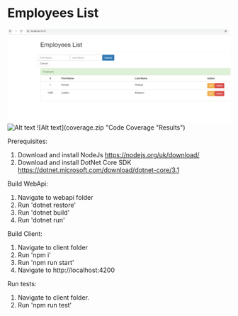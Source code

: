 # Employees List

![Alt text](app-screenshot.png?raw=true "App Screenshot")
![Alt text](unit-tests-results.png?raw=true "Unit Tests Results")
![Alt text](coverage.zip "Code Coverage "Results")

Prerequisites:
1) Download and install NodeJs https://nodejs.org/uk/download/
2) Download and install DotNet Core SDK https://dotnet.microsoft.com/download/dotnet-core/3.1

Build WebApi:
1) Navigate to webapi folder
2) Run 'dotnet restore'
2) Run 'dotnet build'
3) Run 'dotnet run'

Build Client:
1) Navigate to client folder
2) Run 'npm i'
3) Run 'npm run start'
4) Navigate to http://localhost:4200

Run tests:
1) Navigate to client folder.
2) Run 'npm run test'
